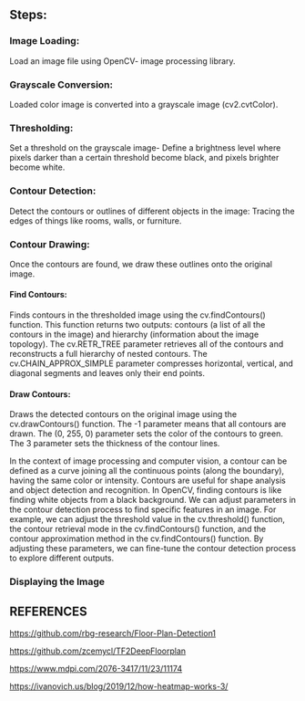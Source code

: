 ## Steps:

### Image Loading: 
Load an image file using OpenCV- image processing library.

### Grayscale Conversion: 
Loaded color image is converted into a grayscale image (cv2.cvtColor).

### Thresholding: 
Set a threshold on the grayscale image- Define a brightness level where pixels darker than a certain threshold become black, and pixels brighter become white.

### Contour Detection: 
Detect the contours or outlines of different objects in the image: Tracing the edges of things like rooms, walls, or furniture.

### Contour Drawing: 
Once the contours are found, we draw these outlines onto the original image.
#### Find Contours: 
Finds contours in the thresholded image using the cv.findContours() function. This function returns two outputs: contours (a list of all the contours in the image) and hierarchy (information about the image topology). The cv.RETR_TREE parameter retrieves all of the contours and reconstructs a full hierarchy of nested contours. The cv.CHAIN_APPROX_SIMPLE parameter compresses horizontal, vertical, and diagonal segments and leaves only their end points.
#### Draw Contours: 
Draws the detected contours on the original image using the cv.drawContours() function. The -1 parameter means that all contours are drawn. The (0, 255, 0) parameter sets the color of the contours to green. The 3 parameter sets the thickness of the contour lines.

In the context of image processing and computer vision, a contour can be defined as a curve joining all the continuous points (along the boundary), having the same color or intensity. Contours are useful for shape analysis and object detection and recognition. In OpenCV, finding contours is like finding white objects from a black background.
We can adjust parameters in the contour detection process to find specific features in an image. For example, we can adjust the threshold value in the cv.threshold() function, the contour retrieval mode in the cv.findContours() function, and the contour approximation method in the cv.findContours() function. By adjusting these parameters, we can fine-tune the contour detection process to explore different outputs.

### Displaying the Image

## REFERENCES
https://github.com/rbg-research/Floor-Plan-Detection1

https://github.com/zcemycl/TF2DeepFloorplan

https://www.mdpi.com/2076-3417/11/23/11174

https://ivanovich.us/blog/2019/12/how-heatmap-works-3/

